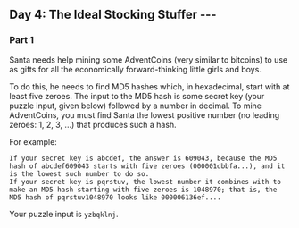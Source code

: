 ## Day 4: The Ideal Stocking Stuffer ---

### Part 1

Santa needs help mining some AdventCoins (very similar to bitcoins) to use as gifts for all the
economically forward-thinking little girls and boys.

To do this, he needs to find MD5 hashes which, in hexadecimal, start with at least five zeroes. The
input to the MD5 hash is some secret key (your puzzle input, given below) followed by a number in
decimal. To mine AdventCoins, you must find Santa the lowest positive number (no leading zeroes: 1,
2, 3, ...) that produces such a hash.

For example:

    If your secret key is abcdef, the answer is 609043, because the MD5 hash of abcdef609043 starts with five zeroes (000001dbbfa...), and it is the lowest such number to do so.
    If your secret key is pqrstuv, the lowest number it combines with to make an MD5 hash starting with five zeroes is 1048970; that is, the MD5 hash of pqrstuv1048970 looks like 000006136ef....

Your puzzle input is `yzbqklnj`.
